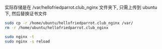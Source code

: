 
实际存储是在 /var/hellofriedparrot.club_nginx 文件夹下, 只需上传到 ubuntu 下, 然后替换证书文件
```sh
sudo cp -r /home/ubuntu/hellofriedparrot.club_nginx /var/
rm -r /home/ubuntu/hellofriedparrot.club_nginx 
```

```sh
sudo nginx -t
sudo nginx -s reload
```
